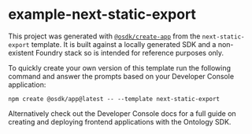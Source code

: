 # example-next-static-export

This project was generated with [`@osdk/create-app`](https://www.npmjs.com/package/@osdk/create-app) from the `next-static-export` template. It is built against a locally generated SDK and a non-existent Foundry stack so is intended for reference purposes only.

To quickly create your own version of this template run the following command and answer the prompts based on your Developer Console application:

```
npm create @osdk/app@latest -- --template next-static-export
```

Alternatively check out the Developer Console docs for a full guide on creating and deploying frontend applications with the Ontology SDK.
